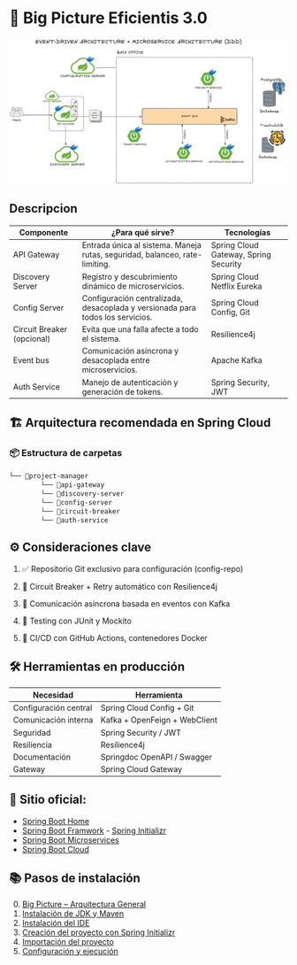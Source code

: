 # 🧠 Big Picture Eficientis 3.0

![cdc](./img/bigpicture_eficientis.png)

## Descripcion

| Componente                 | ¿Para qué sirve?                                                            | Tecnologías                                               |
| -------------------------- | --------------------------------------------------------------------------- | --------------------------------------------------------- |
| API Gateway                | Entrada única al sistema. Maneja rutas, seguridad, balanceo, rate-limiting. | Spring Cloud Gateway, Spring Security                     |
| Discovery Server           | Registro y descubrimiento dinámico de microservicios.                  | Spring Cloud Netflix Eureka                               |
| Config Server              | Configuración centralizada, desacoplada y versionada para todos los servicios.                        | Spring Cloud Config, Git                                  |
| Circuit Breaker (opcional) | Evita que una falla afecte a todo el sistema.                               | Resilience4j
| Event bus          | Comunicación asíncrona y desacoplada entre microservicios.	| Apache Kafka                             |
| Auth Service                | Manejo de autenticación y generación de tokens.                             | Spring Security, JWT                    |


## 🏗️ Arquitectura recomendada en Spring Cloud
### 📦 Estructura de carpetas
```
└── 📁project-manager
        └── 📁api-gateway
        └── 📁discovery-server
        └── 📁config-server
        └── 📁circuit-breaker
        └── 📁auth-service
```

## ⚙️ Consideraciones clave
1. ✅ Repositorio Git exclusivo para configuración (config-repo)

2. 🔁 Circuit Breaker + Retry automático con Resilience4j

3. 📩 Comunicación asíncrona basada en eventos con Kafka

4. 🧪 Testing con JUnit y Mockito

5. 🚀 CI/CD con GitHub Actions, contenedores Docker


## 🛠 Herramientas en producción
| Necesidad             | Herramienta               |
| --------------------- | ------------------------- |
| Configuración central | Spring Cloud Config + Git |
| Comunicación interna  | Kafka + OpenFeign + WebClient        |
| Seguridad             | Spring Security / JWT   |
| Resiliencia           | Resilience4j              |
| Documentación         | Springdoc OpenAPI / Swagger         |
| Gateway               | Spring Cloud Gateway      |

## 🔗 Sitio oficial: 

* [Spring Boot Home](https://spring.io/)
* [Spring Boot Framwork](https://spring.io/projects/spring-boot) - [Spring Initializr](https://start.spring.io/)
* [Spring Boot Microservices](https://spring.io/microservices)
* [Spring Boot Cloud](https://spring.io/cloud)

## 📚 Pasos de instalación

0. [Big Picture – Arquitectura General](./00-big-picture.md)  
1. [Instalación de JDK y Maven](./01-instalacion-jdk-maven.md)  
2. [Instalación del IDE](./02-instalacion-ide.md)  
3. [Creación del proyecto con Spring Initializr](./03-spring-initializr.md)  
4. [Importación del proyecto](./04-importar-proyecto.md)  
5. [Configuración y ejecución](./05-configuracion-ejecucion.md)